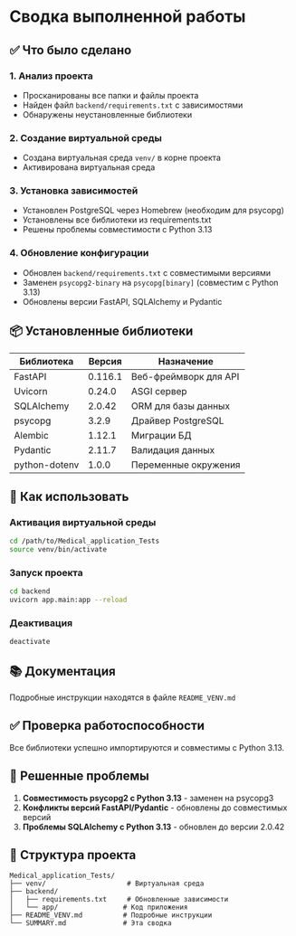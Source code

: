 # Сводка выполненной работы

## ✅ Что было сделано

### 1. Анализ проекта
- Просканированы все папки и файлы проекта
- Найден файл `backend/requirements.txt` с зависимостями
- Обнаружены неустановленные библиотеки

### 2. Создание виртуальной среды
- Создана виртуальная среда `venv/` в корне проекта
- Активирована виртуальная среда

### 3. Установка зависимостей
- Установлен PostgreSQL через Homebrew (необходим для psycopg)
- Установлены все библиотеки из requirements.txt
- Решены проблемы совместимости с Python 3.13

### 4. Обновление конфигурации
- Обновлен `backend/requirements.txt` с совместимыми версиями
- Заменен `psycopg2-binary` на `psycopg[binary]` (совместим с Python 3.13)
- Обновлены версии FastAPI, SQLAlchemy и Pydantic

## 📦 Установленные библиотеки

| Библиотека | Версия | Назначение |
|------------|--------|------------|
| FastAPI | 0.116.1 | Веб-фреймворк для API |
| Uvicorn | 0.24.0 | ASGI сервер |
| SQLAlchemy | 2.0.42 | ORM для базы данных |
| psycopg | 3.2.9 | Драйвер PostgreSQL |
| Alembic | 1.12.1 | Миграции БД |
| Pydantic | 2.11.7 | Валидация данных |
| python-dotenv | 1.0.0 | Переменные окружения |

## 🚀 Как использовать

### Активация виртуальной среды
```bash
cd /path/to/Medical_application_Tests
source venv/bin/activate
```

### Запуск проекта
```bash
cd backend
uvicorn app.main:app --reload
```

### Деактивация
```bash
deactivate
```

## 📚 Документация

Подробные инструкции находятся в файле `README_VENV.md`

## ✅ Проверка работоспособности

Все библиотеки успешно импортируются и совместимы с Python 3.13.

## 🔧 Решенные проблемы

1. **Совместимость psycopg2 с Python 3.13** - заменен на psycopg3
2. **Конфликты версий FastAPI/Pydantic** - обновлены до совместимых версий
3. **Проблемы SQLAlchemy с Python 3.13** - обновлен до версии 2.0.42

## 📁 Структура проекта

```
Medical_application_Tests/
├── venv/                    # Виртуальная среда
├── backend/
│   ├── requirements.txt     # Обновленные зависимости
│   └── app/                # Код приложения
├── README_VENV.md          # Подробные инструкции
└── SUMMARY.md              # Эта сводка
```
